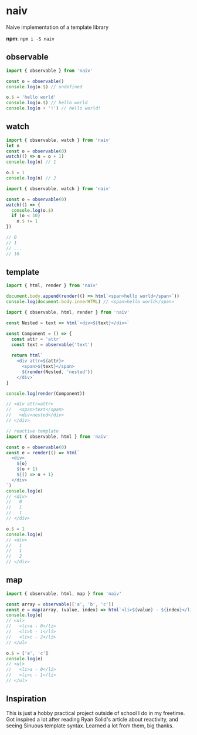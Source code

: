 # naiv
Naive implementation of a template library

**npm**: `npm i -S naiv`

## observable
```javascript
import { observable } from 'naiv'

const o = observable()
console.log(o.$) // undefined

o.$ = 'hello world'
console.log(o.$) // hello world
console.log(o + '!') // hello world!
```

## watch
```javascript
import { observable, watch } from 'naiv'
let n
const o = observable(0)
watch(() => n = o + 1)
console.log(n) // 1

o.$ = 1
console.log(n) // 2
```

```javascript
import { observable, watch } from 'naiv'

const o = observable(0)
watch(() => {
  console.log(o.$)
  if (o < 10)
    o.$ += 1
})

// 0
// 1
// ...
// 10
```

## template
```javascript
import { html, render } from 'naiv'

document.body.append(render(() => html`<span>hello world</span>`))
console.log(document.body.innerHTML) // <span>hello world</span>
```

```javascript
import { observable, html, render } from 'naiv'

const Nested = text => html`<div>${text}</div>`

const Component = () => {
  const attr = 'attr'
  const text = observable('text')
  
  return html`
    <div attr=${attr}>
      <span>${text}</span>
      ${render(Nested, 'nested')}
    </div>`
}

console.log(render(Component))

// <div attr=attr>
//   <span>text</span>
//   <div>nested</div>
// </div>
```

```javascript
// reactive template
import { observable, html } from 'naiv'

const o = observable(0)
const e = render(() => html`
  <div>
    ${o}
    ${o + 1}
    ${() => o + 1}
  </div>
`)
console.log(e)
// <div>
//   0
//   1
//   1
// </div>

o.$ = 1
console.log(e)
// <div>
//   1
//   1
//   2
// </div>
```

## map
```javascript
import { observable, html, map } from 'naiv'

const array = observable(['a', 'b', 'c'])
const e = map(array, (value, index) => html`<li>${value} - ${index}</li>`)
console.log(e)
// <ul>
//   <li>a - 0</li>
//   <li>b - 1</li>
//   <li>c - 2</li>
// </ul>

o.$ = ['a', 'c']
console.log(e)
// <ul>
//   <li>a - 0</li>
//   <li>c - 1</li>
// </ul>
```

## Inspiration
This is just a hobby practical project outside of school I do in my freetime. Got inspired a lot after reading Ryan Solid's article about reactivity, and seeing Sinuous template syntax. Learned a lot from them, big thanks.
